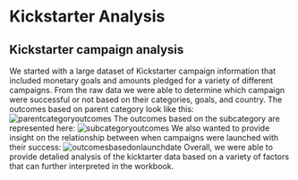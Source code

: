# Kickstarter Analysis
## Kickstarter campaign analysis
We started with a large dataset of Kickstarter campaign information that included monetary goals and amounts pledged for a variety of different campaigns. 
From the raw data we were able to determine which campaign were successful or not based on their categories, goals, and country. The outcomes based on parent category look like this:
![parentcategoryoutcomes](path/to/parentcategoryoutcomes.png)
The outcomes based on the subcategory are represented here:
![subcategoryoutcomes](path/to/subcategoryoutcomes.png)
We also wanted to provide insight on the relationship between when campaigns were launched with their success:
![outcomesbasedonlaunchdate](path/to/outcomesbasedonlaunchdate.png)
Overall, we were able to provide detalied analysis of the kicktarter data based on a variety of factors that can further interpreted in the workbook. 
